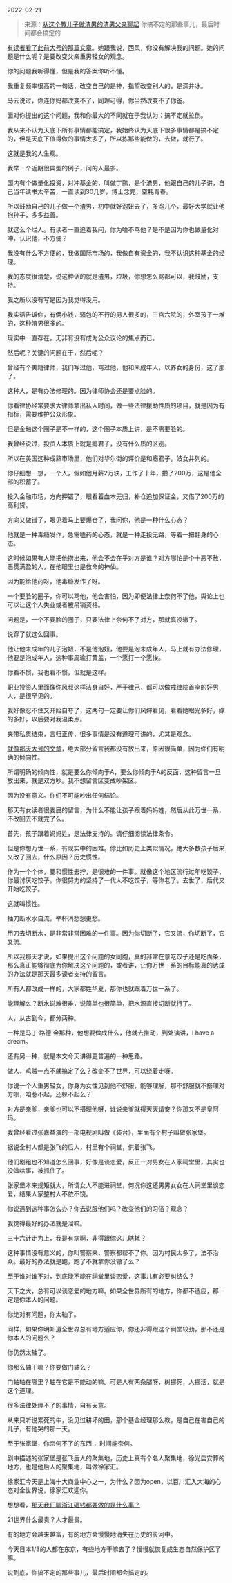 2022-02-21

> 来源：[从这个教儿子做渣男的渣男父亲聊起](http://mp.weixin.qq.com/s?__biz=MzU3NDc5Nzc0NQ==&mid=2247513230&idx=1&sn=53839abc57b101240e6fcf7e4ff6309a&chksm=fd2e1650ca599f46619d0834fcf8509143e9d70da3d9a8ee581f9b55128d9548b11ab0905c2e&scene=27#wechat_redirect)
> 你搞不定的那些事儿，最后时间都会搞定的

[有读者看了此前大号的那篇文章](http://mp.weixin.qq.com/s?__biz=MzU0MjYwNDU2Mw==&mid=2247503998&idx=2&sn=8f6421e5175592bd0cf94a3c29769bfb&chksm=fb1abc02cc6d3514e4ad0daba98650db5155bd7316eaf6b8cc5dba2918697c45c0000780a2b4&scene=21#wechat_redirect)。她跟我说，西风，你没有解决我的问题。她的问题是什么呢？是要改变父亲重男轻女的观念。

  

你的问题我听得懂，但是我的答案你听不懂。  

  

我重复频率很高的一句话，改变自己的是神，指望改变别人的，是深井冰。  

  

马云说过，你连你妈都改变不了，同理可得，你当然改变不了你爸。

  

面对你提出的这个问题，我和你最大的不同就在于我认为：搞不定就拉倒。  

  

我从来不认为天底下所有事情都能搞定，我始终认为天底下很多事情都是搞不定的，但是天底下值得做的事情太多了，所以拣那些能做的，去做，就行了。  

  

这就是我的人生观。  

  

我举一个近期很典型的例子，问的人最多。  

  

国内有个做量化投资，对冲基金的，叫做丁鹏，是个渣男，他跟自己的儿子讲，自己当年读书太辛苦，一直读到30几岁，博士念完，空耗青春。

  

所以鼓励自己的儿子做一个渣男，初中就好泡妞去了，多泡几个，最好大学就让他抱孙子，多多益善。

  

就这么个烂人。有读者一直追着我问，你为啥不骂他？是不是因为你也做量化对冲，认识他，不方便？  

  

我没有什么不方便的，我做国际市场的，我做自有资金的，我不认识这种基金的经理。

  

我的态度很清楚，说这种话的就是渣男，垃圾，你想怎么骂都可以，我鼓励，支持。

  

我之所以没有写是因为我觉得没用。  

  

我实话告诉你，有俩小钱，骚包的不行的男人很多的，三宫六院的，外室孩子一堆的，这种渣男很多的。  

  

现实中一直存在，无非有没有成为公众议论的焦点而已。  

  

然后呢？关键的问题在于，然后呢？  

  

曾经有个美籍律师，我们写过他，骂过他，他和未成年人，以养女的身份，这了那了。  

  

这种人，是有办法修理的。因为律师协会还是要点脸的。

  

你看律协经常要求大律师拿出私人时间，做一些法律援助性质的项目，就是因为有指标，需要维护公众形象。

  

但是金融这个圈子是不一样的，这个圈子本质上讲，是不需要脸的。  

  

我曾经说过，投资人本质上就是瘾君子，没有什么质的区别。

  

所以在美国这种成熟市场里，他们对华尔街的评价是和瘾君子，妓女并列的。  

  

你仔细想一想，一个人，假如他月薪2万块，工作了十年，攒了200万，这是他全部的积蓄了。  

  

投入金融市场，方向押错了，眼看着血本无归，补仓追加保证金，又借了200万的高利贷。

  

方向又做错了，眼见着马上要爆仓了，我问你，他是一种什么心态？  

  

他就是一种毒瘾发作，急需嗑药的心态，就是一种走投无路，等着一把翻身的心态。

  

这时候如果有人能把他捞出来，他会不会在乎对方是谁？对方哪怕是个十恶不赦，恶贯满盈的人，在他眼里也是救命的神仙。

  

因为能给他药呀，他毒瘾发作了呀。

  

一个要脸的圈子，你可以骂他，他会害怕，因为即便法律上奈何不了他，舆论上也可以让这个人失业或者被吊销资格。

  

问题是，一个不要脸的圈子，只要法律上奈何不了对方，那就真没辙了。

  

说穿了就这么回事。  

  

他让他未成年的儿子泡妞，不是他泡妞，他要是泡未成年人，马上就有办法修理，他要是泡成年人，这种事周瑜打黄盖，一个愿打一个愿挨。

  

你看不惯，我也看不惯，但就是这样。  

  

职业投资人里面像你风叔这样洁身自好，严于律己，都可以做戒律院首座的好男人，是很罕见的。

  

我好像忍不住又开始自夸了，这两句一定要让你们风婶看见，看看她眼光多好，嫁的多好，以后要对我温柔点。  

  

夹带私货结束，言归正传，很多事情是没有道理可讲的，尤其是观念。

  

[就像那天大号的文章](http://mp.weixin.qq.com/s?__biz=MzU0MjYwNDU2Mw==&mid=2247503998&idx=2&sn=8f6421e5175592bd0cf94a3c29769bfb&chksm=fb1abc02cc6d3514e4ad0daba98650db5155bd7316eaf6b8cc5dba2918697c45c0000780a2b4&scene=21#wechat_redirect)，绝大部分留言我都没有放出来，原因很简单，因为你们有明确的倾向性。  

  

所谓明确的倾向性，就是要么你倾向于A，要么你倾向于A的反面，这种留言一旦放出来，就是双方吵。我不想留言区变成吵架区。  

  

因为没有意义。你们不可能吵出任何结论。  

  

那天有女读者很委屈的留言，为什么不能让孩子跟着妈妈姓，然后从此万世一系，不改回去不就完了么。  

  

首先，孩子跟着妈妈姓，是法律支持的。请仔细阅读法律条令。  

  

但是你想万世一系，有现实中的困难。你比如历史上类似情况，绝大多数孩子后来又改了回去，什么原因？历史惯性。

  

作为一个个体，要和惯性去拧，是很难的一件事。就像这个地区流行过年吃饺子，你最讨厌吃饺子。你很努力的坚持了一代人不吃饺子，等你老了，去世了，后代又开始吃饺子。

  

这就叫惯性。  

  

抽刀断水水自流，举杯消愁愁更愁。

  

用刀去切断水，是非常非常困难的一件事。因为你切断了，它又流，你切断了，它又流。

  

所以我那天才说，如果提出这个问题的女同胞，真的非常在意吃饺子还是吃面条，那么真正能够彻底为你解决这个问题的，或者讲，让你万世一系的目标能真的达成的办法就是那天最多读者支持的留言。  

  

所有人都改成一样的，大家都姓华夏，那你也就跟着万世一系了。

  

能理解么？断水说难很难，说简单也很简单，把水源直接切断就行了。  

  

人，从古到今，都分两种。  

  

一种是马丁·路德·金那种，他想要做成什么，他就去推动，到处演讲，I have a dream。

  

还有另一种，就是本文今天讲得更普遍的一种思路。

  

做人，鸡贼一点不就搞定了么？改变不了世界，可以绕着走呀。

  

你说一个人重男轻女，你身为女性见到他不舒服，能够理解，那不舒服就不搭理对方呗，咱惹不起，还躲不起么？  

  

对方是亲爹，亲爹也可以不搭理他呀，谁说亲爹就得天天请安？你那又不是皇阿玛。  

  

我曾经看过张嘉益演的一部电视剧叫做《装台》，里面有个村子叫做张家堡。

  

据说全村人都是张飞的后人，村里有个祠堂，供着张飞。

  

他们剧组也不知道怎么回事，好像是谈恋爱，反正一对男女在人家祠堂里，其实也没做啥事，被抓住了。  

  

张家堡本来规矩就大，所谓女人不能进祠堂，何况你这还男男女女在人祠堂里谈恋爱，结果人家整村人不依不饶。

  

你说遇到这种事怎么办？你去说服他们吗？改变他们的习俗？观念？  

  

我觉得最好的办法就是溜嘛。  

  

三十六计走为上，我是有病啊，非得跟你这儿瞎耗？  

  

这种事情没有意义的，你叫警察来，警察都帮不了你。因为村民太多了，法不治众。最好的办法就是跑，跑了不就拿你没辙了么？

  

至于谁对谁不对，到底能不能在祠堂里谈恋爱，这事儿有必要纠结么？  

  

天下之大，总有可以谈恋爱的地方嘛。如果全世界所有的地方，你都不适应，那一定是你本人的问题。  

  

你绝对有问题，你太轴了。  

  

同样，如果你明知道全世界总有地方适应你，你还非得跟这个祠堂较劲，那不还是你本人的问题么？

  

你仍然太轴了。  

  

你那么轴干嘛？你要做门轴么？

  

门轴轴在哪里？轴在它是不能动的嘛。可是人有两条腿呀，树挪死，人挪活，就是这个道理。

  

很多法律处理不了的事情，自有天意。

  

从来只听说累死的牛，没见过耕坏的田，那个基金经理那么教，是自己在害自己的儿子，有他哭的那一天。  

  

至于张家堡，你奈何不了的东西 ，时间能奈何。

  

剧中描述的张家堡是张飞后人的聚集地，历史上真有个名人聚集地，徐光启安葬的地方，也是他后人的聚集地，叫做徐家汇。

  

徐家汇今天是上海十大商业中心之一，为什么？因为open，以百川汇入大海的心态对全世界说，徐家汇欢迎你。

  

想想看，[那天我们聊浙江砸钱都要做的是什么事？](http://mp.weixin.qq.com/s?__biz=MzU3NDc5Nzc0NQ==&mid=2247513089&idx=2&sn=713a6ea0a4dbccc81e2e082814f5baf2&chksm=fd2e16dfca599fc9b0c036166d592c7213ca883ddd32825d64d914a15ac3fcdcce510c3ead77&scene=21#wechat_redirect)

  

21世界什么最贵？人才最贵。

  

有的地方会越来越富，有的地方会慢慢地消失在历史的长河中。

  

今天日本1/3的人都在东京，有些地方干嘛去了？慢慢就恢复成生态自然保护区了嘛。

  

说到底，你搞不定的那些事儿，最后时间都会搞定的。

